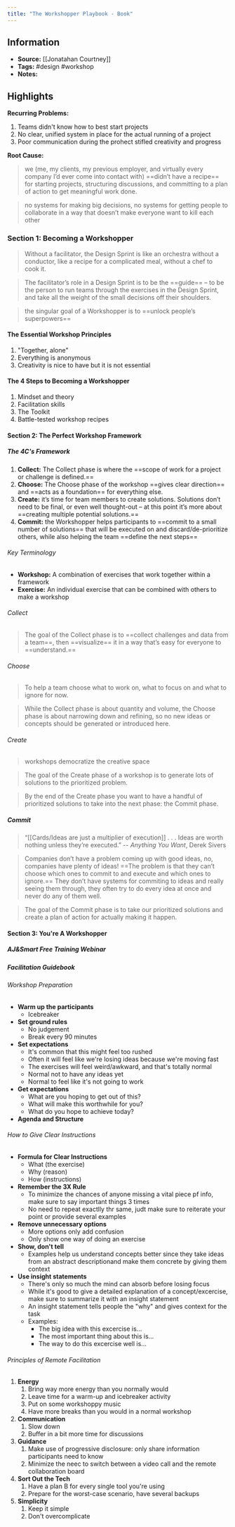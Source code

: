 ```yaml
---
title: "The Workshopper Playbook - Book"
---
```

## Information
- **Source:** [[Jonatahan Courtney]]
- **Tags:** #design #workshop 
- **Notes:** 

## Highlights
**Recurring Problems:**
1. Teams didn't know how to best start projects
2. No clear, unified system in place for the actual running of a project
3. Poor communication during the prohect stifled creativity and progress

**Root Cause:**

> we (me, my clients, my previous employer, and virtually every company I’d ever come into contact with) ==didn’t have a recipe== for starting projects, structuring discussions, and committing to a plan of action to get meaningful work done.


> no systems for making big decisions, no systems for getting people to collaborate in a way that doesn’t make everyone want to kill each other

### Section 1: Becoming a Workshopper
> Without a facilitator, the Design Sprint is like an orchestra without a conductor, like a recipe for a complicated meal, without a chef to cook it.


> The facilitator’s role in a Design Sprint is to be the ==guide== – to be the person to run teams through the exercises in the Design Sprint, and take all the weight of the small decisions off their shoulders.

> the singular goal of a Workshopper is to ==unlock people’s superpowers==

#### The Essential Workshop Principles
1. "Together, alone"
2. Everything is anonymous
3. Creativity is nice to have but it is not essential

#### The 4 Steps to Becoming a Workshopper
1. Mindset and theory
2. Facilitation skills
3. The Toolkit
4. Battle-tested workshop recipes

#### Section 2: The Perfect Workshop Framework
##### The 4C's Framework
1. **Collect:** The Collect phase is where the ==scope of work for a project or challenge is defined.==
2. **Choose:** The Choose phase of the workshop ==gives clear direction== and ==acts as a foundation== for everything else.
3. **Create:** it’s time for team members to create solutions. Solutions don’t need to be final, or even well thought-out – at this point it’s more about ==creating multiple potential solutions.==
4. **Commit:** the Workshopper helps participants to ==commit to a small number of solutions== that will be executed on and discard/de-prioritize others, while also helping the team ==define the next steps==

###### Key Terminology
- **Workshop:** A combination of exercises that work together within a framework
- **Exercise:** An individual exercise that can be combined with others to make a workshop

###### Collect
> The goal of the Collect phase is to ==collect challenges and data from a team==, then ==visualize== it in a way that’s easy for everyone to ==understand.==

###### Choose
> To help a team choose what to work on, what to focus on and what to ignore for now.


> While the Collect phase is about quantity and volume, the Choose phase is about narrowing down and refining, so no new ideas or concepts should be generated or introduced here.

###### Create
> workshops democratize the creative space


> The goal of the Create phase of a workshop is to generate lots of solutions to the prioritized problem.

> By the end of the Create phase you want to have a handful of prioritized solutions to take into the next phase: the Commit phase.

##### Commit
> “[[Cards/Ideas are just a multiplier of execution]] . . . Ideas are worth nothing unless they’re executed.” 
> -- *Anything You Want*, Derek Sivers


> Companies don’t have a problem coming up with good ideas, no, companies have plenty of ideas! ==The problem is that they can’t choose which ones to commit to and execute and which ones to ignore.== They don’t have systems for commiting to ideas and really seeing them through, they often try to do every idea at once and never do any of them well.


> The goal of the Commit phase is to take our prioritized solutions and create a plan of action for actually making it happen.


#### Section 3: You're A Workshopper

##### AJ&Smart Free Training Webinar

##### Facilitation Guidebook
###### Workshop Preparation
+ **Warm up the participants**
	+ Icebreaker
+ **Set ground rules**
	+ No judgement
	+ Break every 90 minutes
+ **Set expectations**
	+ It's common that this might feel too rushed
	+ Often it will feel like we're losing ideas because we're moving fast
	+ The exercises will feel weird/awkward, and that's totally normal
	+ Normal not to have any ideas yet
	+ Normal to feel like it's not going to work
+ **Get expectations**
	+ What are you hoping to get out of this?
	+ What will make this worthwhile for you?
	+ What do you hope to achieve today?
+ **Agenda and Structure**

###### How to Give Clear Instructions
+ **Formula for Clear Instructions**
	+ What (the exercise)
	+ Why (reason)
	+ How (instructions)
+ **Remember the 3X Rule**
	+ To minimize the chances of anyone missing a vital piece pf info, make sure to say important things 3 times
	+ No need to repeat exactlly thr same, judt make sure to reiterate your point or provide several examples
+ **Remove unnecessary options**
	+ More options only add confusion
	+ Only show one way of doing an exercise
+ **Show, don't tell**
	+ Examples help us understand concepts better since they take ideas from an abstract descriptionand make them concrete by giving them context
+ **Use insight statements**
	+ There's only so much the mind can absorb before losing focus
	+ While it's good to give a detailed explanation of a concept/excercise, make sure to summarize it with an insight statement
	+ An insight statement tells people the "why" and gives context for the task
	+ Examples:
		+ The big idea with this excercise is...
		+ The most important thing about this is...
		+ The way to do this excercise well is...

###### Principles of Remote Facilitation
1. **Energy**
	1. Bring way more energy than you normally would
	2. Leave time for a warm-up and icebreaker activity
	3. Put on some workshoppy music
	4. Have more breaks than you would in a normal workshop
2. **Communication**
	1. Slow down
	2. Buffer in a bit more time for discussions
3. **Guidance**
	1. Make use of progressive disclosure: only share information participants need to know
	2. Minimize the neec to switch between a video call and the remote collaboration board
4. **Sort Out the Tech**
	1. Have a plan B for every single tool you're using
	2. Prepare for the worst-case scenario, have several backups
5. **Simplicity**
	1. Keep it simple
	2. Don't overcomplicate
